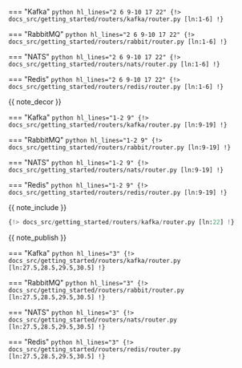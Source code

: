 === "Kafka"
    ```python hl_lines="2 6 9-10 17 22"
    {!> docs_src/getting_started/routers/kafka/router.py [ln:1-6] !}
    ```

=== "RabbitMQ"
    ```python hl_lines="2 6 9-10 17 22"
    {!> docs_src/getting_started/routers/rabbit/router.py [ln:1-6] !}
    ```

=== "NATS"
    ```python hl_lines="2 6 9-10 17 22"
    {!> docs_src/getting_started/routers/nats/router.py [ln:1-6] !}
    ```

=== "Redis"
    ```python hl_lines="2 6 9-10 17 22"
    {!> docs_src/getting_started/routers/redis/router.py [ln:1-6] !}
    ```

{{ note_decor }}

=== "Kafka"
    ```python hl_lines="1-2 9"
    {!> docs_src/getting_started/routers/kafka/router.py [ln:9-19] !}
    ```

=== "RabbitMQ"
    ```python hl_lines="1-2 9"
    {!> docs_src/getting_started/routers/rabbit/router.py [ln:9-19] !}
    ```

=== "NATS"
    ```python hl_lines="1-2 9"
    {!> docs_src/getting_started/routers/nats/router.py [ln:9-19] !}
    ```

=== "Redis"
    ```python hl_lines="1-2 9"
    {!> docs_src/getting_started/routers/redis/router.py [ln:9-19] !}
    ```

{{ note_include }}


```python
{!> docs_src/getting_started/routers/kafka/router.py [ln:22] !}
```

{{ note_publish }}

=== "Kafka"
    ```python hl_lines="3"
    {!> docs_src/getting_started/routers/kafka/router.py [ln:27.5,28.5,29.5,30.5] !}
    ```

=== "RabbitMQ"
    ```python hl_lines="3"
    {!> docs_src/getting_started/routers/rabbit/router.py [ln:27.5,28.5,29.5,30.5] !}
    ```

=== "NATS"
    ```python hl_lines="3"
    {!> docs_src/getting_started/routers/nats/router.py [ln:27.5,28.5,29.5,30.5] !}
    ```

=== "Redis"
    ```python hl_lines="3"
    {!> docs_src/getting_started/routers/redis/router.py [ln:27.5,28.5,29.5,30.5] !}
    ```
